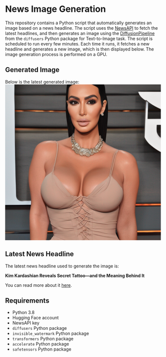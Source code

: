 # News Image Generation
This repository contains a Python script that automatically generates an image based on a news headline. The script uses the [NewsAPI](https://newsapi.org/) to fetch the latest headlines, and then generates an image using the [DiffusionPipeline](https://github.com/huggingface/diffusers) from the `diffusers` Python package for Text-to-Image task.
The script is scheduled to run every few minutes. Each time it runs, it fetches a new headline and generates a new image, which is then displayed below. The image generation process is performed on a GPU.

## Generated Image
Below is the latest generated image:
![Generated Image](image.png)

## Latest News Headline
The latest news headline used to generate the image is:

**Kim Kardashian Reveals Secret Tattoo—and the Meaning Behind It**

You can read more about it [here](https://news.google.com/rss/articles/CBMiY2h0dHBzOi8vd3d3LmVvbmxpbmUuY29tL25ld3MvMTM4OTQzMS9raW0ta2FyZGFzaGlhbi1yZXZlYWxzLXNlY3JldC10YXR0b28tYW5kLXRoZS1tZWFuaW5nLWJlaGluZC1pdNIBAA?oc=5).

## Requirements
- Python 3.8
- Hugging Face account
- NewsAPI key
- `diffusers` Python package
- `invisible_watermark` Python package
- `transformers` Python package
- `accelerate` Python package
- `safetensors` Python package
